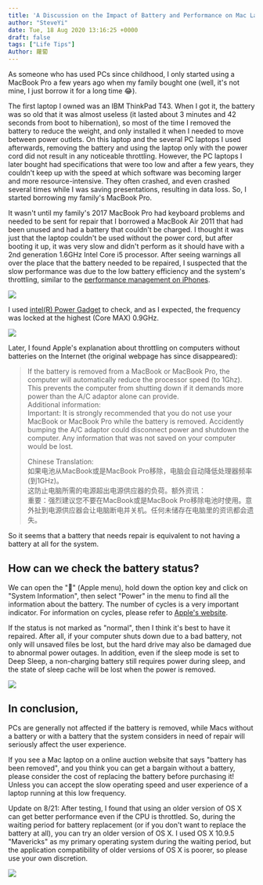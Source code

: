 ```yaml
---
title: 'A Discussion on the Impact of Battery and Performance on Mac Laptops'
author: "SteveYi"
date: Tue, 18 Aug 2020 13:16:25 +0000
draft: false
tags: ["Life Tips"]
Author: 蘿蔔
---
```


As someone who has used PCs since childhood, I only started using a MacBook Pro a few years ago when my family bought one (well, it's not mine, I just borrow it for a long time 😂).

The first laptop I owned was an IBM ThinkPad T43. When I got it, the battery was so old that it was almost useless (it lasted about 3 minutes and 42 seconds from boot to hibernation), so most of the time I removed the battery to reduce the weight, and only installed it when I needed to move between power outlets. On this laptop and the several PC laptops I used afterwards, removing the battery and using the laptop only with the power cord did not result in any noticeable throttling. However, the PC laptops I later bought had specifications that were too low and after a few years, they couldn't keep up with the speed at which software was becoming larger and more resource-intensive. They often crashed, and even crashed several times while I was saving presentations, resulting in data loss. So, I started borrowing my family's MacBook Pro.

It wasn't until my family's 2017 MacBook Pro had keyboard problems and needed to be sent for repair that I borrowed a MacBook Air 2011 that had been unused and had a battery that couldn't be charged. I thought it was just that the laptop couldn't be used without the power cord, but after booting it up, it was very slow and didn't perform as it should have with a 2nd generation 1.6GHz Intel Core i5 processor. After seeing warnings all over the place that the battery needed to be repaired, I suspected that the slow performance was due to the low battery efficiency and the system's throttling, similar to the [performance management on iPhones](https://support.apple.com/en-us/HT208387).

![](https://static-a1.steveyi.net/media/blog/2020081811411362.png)

I used [intel(R) Power Gadget](https://software.intel.com/sites/default/files/managed/91/6b/Intel%20Power%20Gadget.dmg) to check, and as I expected, the frequency was locked at the highest (Core MAX) 0.9GHz.

![](https://static-a1.steveyi.net/media/blog/2020081813104832.jpg)

Later, I found Apple's explanation about throttling on computers without batteries on the Internet (the original webpage has since disappeared):

> If the battery is removed from a MacBook or MacBook Pro, the computer will automatically reduce the processor speed (to 1Ghz).  
> This prevents the computer from shutting down if it demands more power than the A/C adaptor alone can provide.  
> Additional information:  
> Important: It is strongly recommended that you do not use your MacBook or MacBook Pro while the battery is removed. Accidently bumping the A/C adaptor could disconnect power and shutdown the computer. Any information that was not saved on your computer would be lost.  
> 
> Chinese Translation:  
> 如果电池从MacBook或是MacBook Pro移除，电脑会自动降低处理器频率(到1GHz)。  
> 这防止电脑所需的电源超出电源供应器的负荷。额外资讯：  
> 重要：强烈建议您不要在MacBook或是MacBook Pro移除电池时使用。意外扯到电源供应器会让电脑断电并关机。任何未储存在电脑里的资讯都会遗失。

So it seems that a battery that needs repair is equivalent to not having a battery at all for the system.

How can we check the battery status?
---------------

We can open the "" (Apple menu), hold down the option key and click on "System Information", then select "Power" in the menu to find all the information about the battery. The number of cycles is a very important indicator. For information on cycles, please refer to [Apple's website](https://support.apple.com/en-us/HT201585). 

If the status is not marked as "normal", then I think it's best to have it repaired. After all, if your computer shuts down due to a bad battery, not only will unsaved files be lost, but the hard drive may also be damaged due to abnormal power outages. In addition, even if the sleep mode is set to Deep Sleep, a non-charging battery still requires power during sleep, and the state of sleep cache will be lost when the power is removed.

![](https://static-a1.steveyi.net/media/blog/2020081812235896.png)

In conclusion,
-----------

PCs are generally not affected if the battery is removed, while Macs without a battery or with a battery that the system considers in need of repair will seriously affect the user experience.

If you see a Mac laptop on a online auction website that says "battery has been removed", and you think you can get a bargain without a battery, please consider the cost of replacing the battery before purchasing it! Unless you can accept the slow operating speed and user experience of a laptop running at this low frequency.

Update on 8/21:
After testing, I found that using an older version of OS X can get better performance even if the CPU is throttled. So, during the waiting period for battery replacement (or if you don't want to replace the battery at all), you can try an older version of OS X. I used OS X 10.9.5 "Mavericks" as my primary operating system during the waiting period, but the application compatibility of older versions of OS X is poorer, so please use your own discretion.

![](https://static-a1.steveyi.net/media/blog/2020082115435852.png)
